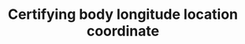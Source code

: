---
title: 'Certifying body longitude location coordinate'
slug: 'certification-certifying-body-longitude-location-coordinate'
description: 'Longitude location coordinates in decimal degrees (DD). Recording 4 digits to the right of the decimal provides an accuracy of 10m.'
comment: 'Example of a longitude coordinate in Bolivia: -62.0244'
required: False
module: 'Certifying body'
cluster: 'Certification'
policy: 'Geo value. Single value only.'
---
